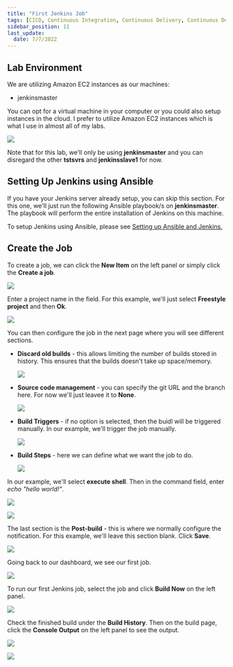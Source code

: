 ```yaml
---
title: "First Jenkins Job"
tags: [CICD, Continuous Integration, Continuous Delivery, Continuous Deployment, Jenkins]
sidebar_position: 11
last_update:
  date: 7/7/2022
---
```



## Lab Environment

We are utilizing Amazon EC2 instances as our machines:

- jenkinsmaster

You can opt for a virtual machine in your computer or you could also setup instances in the cloud. I prefer to utilize Amazon EC2 instances which is what I use in almost all of my labs.

<div class='img-center'>

![](/img/docs/ansible-lab-diagram-4.png)

</div>

Note that for this lab, we'll only be using **jenkinsmaster** and you can disregard the other **tstsvrs** and **jenkinsslave1** for now.

## Setting Up Jenkins using Ansible

If you have your Jenkins server already setup, you can skip this section. For this one, we'll just run the following Ansible playbook/s on **jenkinsmaster**. The playbook will perform the entire installation of Jenkins on this machine.

To setup Jenkins using Ansible, please see [Setting up Ansible and Jenkins.](/docs/017-Version-Control-and-CICD/002-CICD/003-Jenkins-Labs/005-Setup-Ansible-and-Jenkins.md)


## Create the Job 

To create a job, we can click the **New Item** on the left panel or simply click the **Create a job**.

<div class='img-center'>

![](/img/docs/jen1job.png)

</div>

Enter a project name in the field. For this example, we'll just select **Freestyle project** and then **Ok**. 

<div class='img-center'>

![](/img/docs/jen1job1.png)

</div>

You can then configure the job in the next page where you will see different sections.

- **Discard old builds** - this allows limiting the number of builds stored in history. This ensures that the builds doesn't take up space/memory.

    <div class='img-center'>

    ![](/img/docs/jen1job2.png)

    </div>

- **Source code management** - you can specify the git URL and the branch here. For now we'll just leavee it to **None**.

    <div class='img-center'>

    ![](/img/docs/jen1job3.png)

    </div>

- **Build Triggers** - if no option is selected, then the buidl will be triggered manually. In our example, we'll trigger the job manually.

    <div class='img-center'>

    ![](/img/docs/jen1job4.png)

    </div>

- **Build Steps** - here we can define what we want the job to do.

    <div class='img-center'>

    ![](/img/docs/jen1job5.png)

    </div>

In our example, we'll select **execute shell**. Then in the command field, enter *echo "hello world!"*.

<div class='img-center'>

![](/img/docs/jen1job6.png)

</div>
<div class='img-center'>

![](/img/docs/jen1job7.png)

</div>

The last section is the **Post-build** - this is where we normally configure the notification. For this example, we'll leave this section blank. Click **Save**.

<div class='img-center'>

![](/img/docs/jen1job8.png)

</div>

Going back to our dashboard, we see our first job.

<div class='img-center'>

![](/img/docs/jen1job9.png)

</div>

To run our first Jenkins job, select the job and click **Build Now** on the left panel.

<div class='img-center'>

![](/img/docs/jenbuildnow.png)

</div>

Check the finished build under the **Build History**. Then on the build page, click the **Console Output** on the left panel to see the output.

<div class='img-center'>

![](/img/docs/jen1buildnow.png)

</div>
<div class='img-center'>

![](/img/docs/jen1buildnow2.png)

</div>
